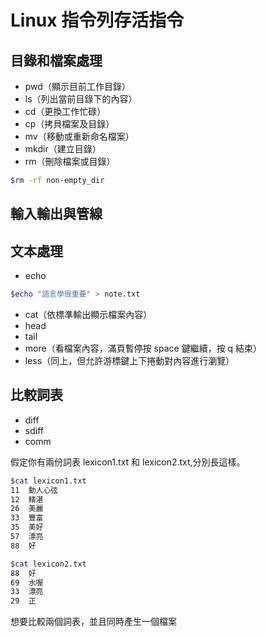 # Linux 指令列存活指令



## 目錄和檔案處理
- pwd（顯示目前工作目錄）
- ls（列出當前目錄下的內容）
- cd（更換工作忙碌）
- cp（拷貝檔案及目錄）
- mv（移動或重新命名檔案）
- mkdir（建立目錄）
- rm（刪除檔案或目錄）

```bash
$rm -rf non-empty_dir
```

## 輸入輸出與管線



## 文本處理

- echo

```bash
$echo "語言學很重要" > note.txt
```
- cat（依標準輸出顯示檔案內容）
- head
- tail
- more（看檔案內容，滿頁暫停按 space 鍵繼續，按 q 結束）
- less（同上，但允許游標鍵上下捲動對內容進行瀏覽）

## 比較詞表

- diff
- sdiff
- comm

假定你有兩份詞表 lexicon1.txt 和 lexicon2.txt,分別長這樣。

```bash
$cat lexicon1.txt
11	動人心弦
12	精湛
26	美麗
33	豐富
35	美好
57	漂亮
88	好

$cat lexicon2.txt
88	好
69	水喔
33	漂亮
29	正

```

想要比較兩個詞表，並且同時產生一個檔案




